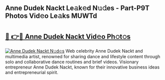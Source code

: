 ## Anne Dudek Nackt Le𝚊k𝚎d N𝚞𝚍es - Part-P9T Photos Vid𝚎o Le𝚊ks MUWTd

# <h2><a href="http://fb5uaa.evod.top/?m=Anne+Dudek+Nackt">🔗 👉🔴 Anne Dudek Nackt Vid𝚎o Ph𝚘t𝚘s</a></h2>

[![Anne Dudek Nackt N𝚞d𝚎s](https://i.imgur.com/8V9OHl7.gif)](http://fb5uaa.evod.top/?m=Anne+Dudek+Nackt)
Web celebrity Anne Dudek Nackt and multimedia artist, renowned for sharing dance and lifestyle content through solo and collaborative dance routines and brief videos. Visionary entrepreneur Anne Dudek Nackt, known for their innovative business ideas and entrepreneurial spirit. 
